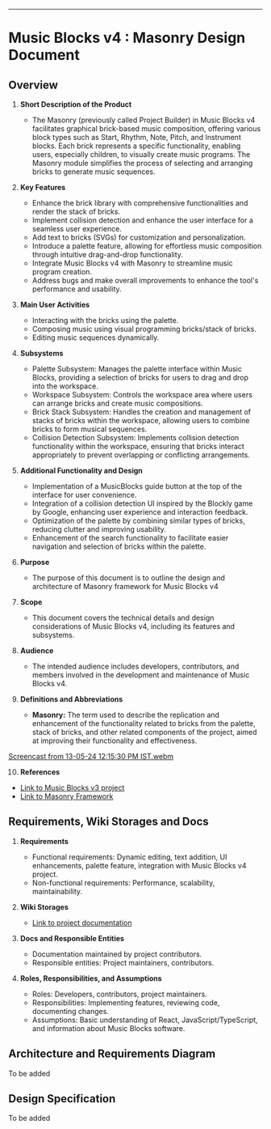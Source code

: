 
---

# Music Blocks v4 : Masonry Design Document

## Overview
1. **Short Description of the Product**
   - The Masonry (previously called Project Builder) in Music Blocks v4 facilitates graphical brick-based music composition, offering various block types such as Start, Rhythm, Note, Pitch, and Instrument blocks. Each brick represents a specific functionality, enabling users, especially children, to visually create music programs. The Masonry module simplifies the process of selecting and arranging bricks to generate music sequences.

2. **Key Features**
   - Enhance the brick library with comprehensive functionalities and render the stack of bricks.
   - Implement collision detection and enhance the user interface for a seamless user experience.
   - Add text to bricks (SVGs) for customization and personalization.
   - Introduce a palette feature, allowing for effortless music composition through intuitive drag-and-drop functionality.
   - Integrate Music Blocks v4 with Masonry to streamline music program creation.
   - Address bugs and make overall improvements to enhance the tool's performance and usability.

3. **Main User Activities**
   - Interacting with the bricks using the palette.
   - Composing music using visual programming bricks/stack of bricks.
   - Editing music sequences dynamically.

4. **Subsystems**
   - Palette Subsystem: Manages the palette interface within Music Blocks, providing a selection of bricks for users to drag and drop into the workspace.
   - Workspace Subsystem: Controls the workspace area where users can arrange bricks and create music compositions. 
   - Brick Stack Subsystem: Handles the creation and management of stacks of bricks within the workspace, allowing users to combine bricks to form musical sequences.
   - Collision Detection Subsystem: Implements collision detection functionality within the workspace, ensuring that bricks interact appropriately to prevent overlapping or conflicting arrangements.

5. **Additional Functionality and Design**
   - Implementation of a MusicBlocks guide button at the top of the interface for user convenience.
   - Integration of a collision detection UI inspired by the Blockly game by Google, enhancing user experience and interaction feedback.
   - Optimization of the palette by combining similar types of bricks, reducing clutter and improving usability.
   - Enhancement of the search functionality to facilitate easier navigation and selection of bricks within the palette.
   
6. **Purpose**
   - The purpose of this document is to outline the design and architecture of Masonry framework for Music Blocks v4

7. **Scope**
   - This document covers the technical details and design considerations of Music Blocks v4, including its features and subsystems.

8. **Audience**
   - The intended audience includes developers, contributors, and members involved in the development and maintenance of Music Blocks v4.

9. **Definitions and Abbreviations**
   - **Masonry:** The term used to describe the replication and enhancement of the functionality related to bricks from the palette, stack of bricks, and other related components of the project, aimed at improving their functionality and effectiveness.
   
[Screencast from 13-05-24 12:15:30 PM IST.webm](https://github.com/Karan-Palan/musicblocks-v4/assets/143683619/ae9df412-8b3a-4930-8635-ad89da828ba9)

10. **References**
   - [Link to Music Blocks v3 project](https://github.com/sugarlabs/musicblocks)
   - [Link to Masonry Framework](https://github.com/sugarlabs/musicblocks-v4/tree/develop/modules/code-builder)

## Requirements, Wiki Storages and Docs
1. **Requirements**
   - Functional requirements: Dynamic editing, text addition, UI enhancements, palette feature, integration with Music Blocks v4 project.
   - Non-functional requirements: Performance, scalability, maintainability.

2. **Wiki Storages**
   - [Link to project documentation](https://github.com/sugarlabs/musicblocks/blob/master/guide/README.md)

4. **Docs and Responsible Entities**
   - Documentation maintained by project contributors.
   - Responsible entities: Project maintainers, contributors.

5. **Roles, Responsibilities, and Assumptions**
   - Roles: Developers, contributors, project maintainers.
   - Responsibilities: Implementing features, reviewing code, documenting changes.
   - Assumptions: Basic understanding of React, JavaScript/TypeScript, and information about Music Blocks software.

## Architecture and Requirements Diagram
To be added

## Design Specification
To be added
